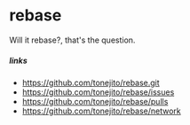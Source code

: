 # rebase
Will it rebase?, that's the question.

##### links

- https://github.com/tonejito/rebase.git
- https://github.com/tonejito/rebase/issues
- https://github.com/tonejito/rebase/pulls
- https://github.com/tonejito/rebase/network

